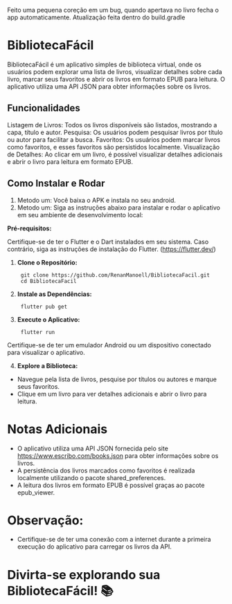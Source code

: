 Feito uma pequena coreção em um bug, quando apertava no livro fecha o app automaticamente.
Atualização feita dentro do build.gradle 

# BibliotecaFácil
BibliotecaFácil é um aplicativo simples de biblioteca virtual, onde os usuários podem explorar uma lista de livros, visualizar detalhes sobre cada livro, marcar seus favoritos e abrir os livros em formato EPUB para leitura. O aplicativo utiliza uma API JSON para obter informações sobre os livros.

## Funcionalidades
Listagem de Livros: Todos os livros disponíveis são listados, mostrando a capa, título e autor.
Pesquisa: Os usuários podem pesquisar livros por título ou autor para facilitar a busca.
Favoritos: Os usuários podem marcar livros como favoritos, e esses favoritos são persistidos localmente.
Visualização de Detalhes: Ao clicar em um livro, é possível visualizar detalhes adicionais e abrir o livro para leitura em formato EPUB.

## Como Instalar e Rodar
1. Metodo um: Você baixa o APK e instala no seu android.
2. Metodo um: Siga as instruções abaixo para instalar e rodar o aplicativo em seu ambiente de desenvolvimento local:

**Pré-requisitos:**

Certifique-se de ter o Flutter e o Dart instalados em seu sistema. Caso contrário, siga as instruções de instalação do Flutter. (https://flutter.dev/)

1. **Clone o Repositório:**
  
        git clone https://github.com/RenanManoell/BibliotecaFacil.git
        cd BibliotecaFacil

2. **Instale as Dependências:**

        flutter pub get
3. **Execute o Aplicativo:**

        flutter run
Certifique-se de ter um emulador Android ou um dispositivo conectado para visualizar o aplicativo.

4. **Explore a Biblioteca:**

- Navegue pela lista de livros, pesquise por títulos ou autores e marque seus favoritos.
- Clique em um livro para ver detalhes adicionais e abrir o livro para leitura.
# Notas Adicionais
- O aplicativo utiliza uma API JSON fornecida pelo site https://www.escribo.com/books.json para obter informações sobre os livros.
- A persistência dos livros marcados como favoritos é realizada localmente utilizando o pacote shared_preferences.
- A leitura dos livros em formato EPUB é possível graças ao pacote epub_viewer.
# Observação:
- Certifique-se de ter uma conexão com a internet durante a primeira execução do aplicativo para carregar os livros da API.

# Divirta-se explorando sua BibliotecaFácil! 📚
